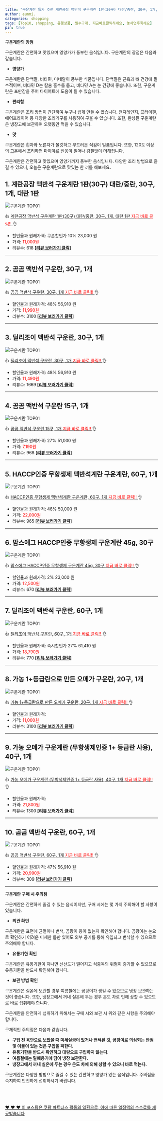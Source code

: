 ```yaml
---
title: "구운계란 특가 추천 계란공장 맥반석 구운계란 1판(30구) 대란/중란, 30구, 1개, 대란 1판 비교 장점"
author: eunmi.
categories: shopping
tags: [Top10, shopping, 유행상품, 필수구매, 지금바로클릭하세요, 놓치면후회해요]
pin: true
---
```

**구운계란의 장점**

구운계란은 간편하고 맛있으며 영양가가 풍부한 음식입니다. 구운계란의 장점은 다음과 같습니다.

* **영양가**

구운계란은 단백질, 비타민, 미네랄이 풍부한 식품입니다. 단백질은 근육과 뼈 건강에 필수적이며, 비타민 D는 칼슘 흡수를 돕고, 비타민 A는 눈 건강에 좋습니다. 또한, 구운계란은 포만감을 주어 다이어트에 도움이 될 수 있습니다.

* **편리함**

구운계란은 조리 방법이 간단하여 누구나 쉽게 만들 수 있습니다. 전자레인지, 프라이팬, 에어프라이어 등 다양한 조리기구를 사용하여 구울 수 있습니다. 또한, 완성된 구운계란은 냉장고에 보관하여 오랫동안 먹을 수 있습니다.

* **맛**

구운계란은 흰자와 노른자가 쫄깃하고 부드러운 식감이 일품입니다. 또한, 120도 이상의 고온에서 조리하면 마이야르 반응이 일어나 감칠맛이 더해집니다.

구운계란은 간편하고 맛있으며 영양가까지 풍부한 음식입니다. 다양한 조리 방법으로 즐길 수 있으니, 오늘은 구운계란으로 맛있는 한 끼를 해보세요.

   

## 1. 계란공장 맥반석 구운계란 1판(30구) 대란/중란, 30구, 1개, 대란 1판

![구운계란 TOP01](https://thumbnail7.coupangcdn.com/thumbnails/remote/230x230ex/image/vendor_inventory/6dbb/e772f927b4c7e2e61bf3cd5f0d2afb5f9b4ac56f7005f6ba15bb51937380.jpg)


👍 [계란공장 맥반석 구운계란 1판(30구) 대란/중란, 30구, 1개, 대란 1판 <font color=red> 지금 바로 클릭!! </font> ](https://link.coupang.com/re/AFFSDP?lptag=AF3617701&subid=GithubCoopas&pageKey=7465415871&traceid=V0-153&itemId=19468229147&vendorItemId=79002521815) 👌 


- 할인율과 원래가격: 쿠폰할인가 10%  23,000   원
- 가격: <span style='color:red'>11,000원</span>
- 리뷰수: 618  [**[리뷰 보러가기 클릭]**](https://link.coupang.com/re/AFFSDP?lptag=AF3617701&subid=GithubCoopas&pageKey=7465415871&traceid=V0-153&itemId=19468229147&vendorItemId=79002521815)

---


   

## 2. 곰곰 맥반석 구운란, 30구, 1개

![구운계란 TOP01](https://thumbnail9.coupangcdn.com/thumbnails/remote/230x230ex/image/retail/images/3468942366558178-80e3d11c-c9d5-45d0-843a-19c8b47026ac.jpg)


👍 [곰곰 맥반석 구운란, 30구, 1개 <font color=red> 지금 바로 클릭!! </font> ](https://link.coupang.com/re/AFFSDP?lptag=AF3617701&subid=GithubCoopas&pageKey=1354181605&traceid=V0-153&itemId=2382768229&vendorItemId=70378249265) 👌 


- 할인율과 원래가격: 48%  56,910   원
- 가격: <span style='color:red'>11,990원</span>
- 리뷰수: 3100  [**[리뷰 보러가기 클릭]**](https://link.coupang.com/re/AFFSDP?lptag=AF3617701&subid=GithubCoopas&pageKey=1354181605&traceid=V0-153&itemId=2382768229&vendorItemId=70378249265)

---


   

## 3. 딜리조이 맥반석 구운란, 30구, 1개

![구운계란 TOP01](https://thumbnail6.coupangcdn.com/thumbnails/remote/230x230ex/image/retail/images/1416175736424553-4b226b81-ff6d-4dd7-9a90-7028735b91fc.jpg)


👍 [딜리조이 맥반석 구운란, 30구, 1개 <font color=red> 지금 바로 클릭!! </font> ](https://link.coupang.com/re/AFFSDP?lptag=AF3617701&subid=GithubCoopas&pageKey=6396290287&traceid=V0-153&itemId=13659358674&vendorItemId=80911810136) 👌 


- 할인율과 원래가격: 48%  56,910   원
- 가격: <span style='color:red'>11,490원</span>
- 리뷰수: 1669  [**[리뷰 보러가기 클릭]**](https://link.coupang.com/re/AFFSDP?lptag=AF3617701&subid=GithubCoopas&pageKey=6396290287&traceid=V0-153&itemId=13659358674&vendorItemId=80911810136)

---


   

## 4. 곰곰 맥반석 구운란 15구, 1개

![구운계란 TOP01](https://thumbnail7.coupangcdn.com/thumbnails/remote/230x230ex/image/retail/images/16059394867506280-1044d9bf-70c5-401f-93ca-0ebfd4638c6e.jpg)


👍 [곰곰 맥반석 구운란 15구, 1개 <font color=red> 지금 바로 클릭!! </font> ](https://link.coupang.com/re/AFFSDP?lptag=AF3617701&subid=GithubCoopas&pageKey=1354181605&traceid=V0-153&itemId=13079252201&vendorItemId=80340874439) 👌 


- 할인율과 원래가격: 27%  51,000   원
- 가격: <span style='color:red'>7,190원</span>
- 리뷰수: 968  [**[리뷰 보러가기 클릭]**](https://link.coupang.com/re/AFFSDP?lptag=AF3617701&subid=GithubCoopas&pageKey=1354181605&traceid=V0-153&itemId=13079252201&vendorItemId=80340874439)

---


   

## 5. HACCP인증 무항생제 맥반석계란 구운계란, 60구, 1개

![구운계란 TOP01](https://thumbnail8.coupangcdn.com/thumbnails/remote/230x230ex/image/vendor_inventory/3aa2/efac63c0bb6b726532fe333bf4abb06aa944ea7525a92d1017b30a27fc5f.jpg)


👍 [HACCP인증 무항생제 맥반석계란 구운계란, 60구, 1개 <font color=red> 지금 바로 클릭!! </font> ](https://link.coupang.com/re/AFFSDP?lptag=AF3617701&subid=GithubCoopas&pageKey=7402492295&traceid=V0-153&itemId=17544725685&vendorItemId=85457473941) 👌 


- 할인율과 원래가격: 46%  50,000   원
- 가격: <span style='color:red'>22,000원</span>
- 리뷰수: 965  [**[리뷰 보러가기 클릭]**](https://link.coupang.com/re/AFFSDP?lptag=AF3617701&subid=GithubCoopas&pageKey=7402492295&traceid=V0-153&itemId=17544725685&vendorItemId=85457473941)

---


   

## 6. 맘스에그 HACCP인증 무항생제 구운계란 45g, 30구

![구운계란 TOP01](https://thumbnail7.coupangcdn.com/thumbnails/remote/230x230ex/image/vendor_inventory/595a/bf3aab1861cb4d127ce7d3074119a5b368f1cd69eb0c8bacc76099a55d01.jpg)


👍 [맘스에그 HACCP인증 무항생제 구운계란 45g, 30구 <font color=red> 지금 바로 클릭!! </font> ](https://link.coupang.com/re/AFFSDP?lptag=AF3617701&subid=GithubCoopas&pageKey=7158925276&traceid=V0-153&itemId=18012834358&vendorItemId=71341772493) 👌 


- 할인율과 원래가격: 2%  23,000   원
- 가격: <span style='color:red'>12,500원</span>
- 리뷰수: 670  [**[리뷰 보러가기 클릭]**](https://link.coupang.com/re/AFFSDP?lptag=AF3617701&subid=GithubCoopas&pageKey=7158925276&traceid=V0-153&itemId=18012834358&vendorItemId=71341772493)

---


   

## 7. 딜리조이 맥반석 구운란, 60구, 1개

![구운계란 TOP01](https://thumbnail9.coupangcdn.com/thumbnails/remote/230x230ex/image/retail/images/1839760104320376-1f7c9219-9a2c-410d-a55f-5e34776762bb.jpg)


👍 [딜리조이 맥반석 구운란, 60구, 1개 <font color=red> 지금 바로 클릭!! </font> ](https://link.coupang.com/re/AFFSDP?lptag=AF3617701&subid=GithubCoopas&pageKey=6396290287&traceid=V0-153&itemId=13659358949&vendorItemId=80911810127) 👌 


- 할인율과 원래가격: 즉시할인가 27%  61,410   원
- 가격: <span style='color:red'>18,790원</span>
- 리뷰수: 770  [**[리뷰 보러가기 클릭]**](https://link.coupang.com/re/AFFSDP?lptag=AF3617701&subid=GithubCoopas&pageKey=6396290287&traceid=V0-153&itemId=13659358949&vendorItemId=80911810127)

---


   

## 8. 가농 1+등급란으로 만든 오메가 구운란, 20구, 1개

![구운계란 TOP01](https://thumbnail10.coupangcdn.com/thumbnails/remote/230x230ex/image/retail/images/154173344741614-eb7a7758-7a96-4823-b08c-09b52639a773.jpg)


👍 [가농 1+등급란으로 만든 오메가 구운란, 20구, 1개 <font color=red> 지금 바로 클릭!! </font> ](https://link.coupang.com/re/AFFSDP?lptag=AF3617701&subid=GithubCoopas&pageKey=1445352046&traceid=V0-153&itemId=2490591497&vendorItemId=70483793573) 👌 


- 할인율과 원래가격: 
- 가격: <span style='color:red'>11,000원</span>
- 리뷰수: 3100  [**[리뷰 보러가기 클릭]**](https://link.coupang.com/re/AFFSDP?lptag=AF3617701&subid=GithubCoopas&pageKey=1445352046&traceid=V0-153&itemId=2490591497&vendorItemId=70483793573)

---


   

## 9. 가농 오메가 구운계란 (무항생제인증 1+ 등급란 사용), 40구, 1개

![구운계란 TOP01](https://thumbnail6.coupangcdn.com/thumbnails/remote/230x230ex/image/vendor_inventory/1328/67b79398ad67bccfe3ca2a71a7c462b2320578424cba5361c831b9f01766.jpg)


👍 [가농 오메가 구운계란 (무항생제인증 1+ 등급란 사용), 40구, 1개 <font color=red> 지금 바로 클릭!! </font> ](https://link.coupang.com/re/AFFSDP?lptag=AF3617701&subid=GithubCoopas&pageKey=2040515319&traceid=V0-153&itemId=3469021387&vendorItemId=71455366108) 👌 


- 할인율과 원래가격: 
- 가격: <span style='color:red'>21,800원</span>
- 리뷰수: 1300  [**[리뷰 보러가기 클릭]**](https://link.coupang.com/re/AFFSDP?lptag=AF3617701&subid=GithubCoopas&pageKey=2040515319&traceid=V0-153&itemId=3469021387&vendorItemId=71455366108)

---


   

## 10. 곰곰 맥반석 구운란, 60구, 1개

![구운계란 TOP01](https://thumbnail8.coupangcdn.com/thumbnails/remote/230x230ex/image/retail/images/3469102660869637-898259e4-8ee4-4885-b5be-b8edfadef87e.jpg)


👍 [곰곰 맥반석 구운란, 60구, 1개 <font color=red> 지금 바로 클릭!! </font> ](https://link.coupang.com/re/AFFSDP?lptag=AF3617701&subid=GithubCoopas&pageKey=1354181605&traceid=V0-153&itemId=5605084812&vendorItemId=72904311358) 👌 


- 할인율과 원래가격: 47%  56,910   원
- 가격: <span style='color:red'>20,990원</span>
- 리뷰수: 309  [**[리뷰 보러가기 클릭]**](https://link.coupang.com/re/AFFSDP?lptag=AF3617701&subid=GithubCoopas&pageKey=1354181605&traceid=V0-153&itemId=5605084812&vendorItemId=72904311358)

---
**구운계란 구매 시 주의점**

구운계란은 간편하게 즐길 수 있는 음식이지만, 구매 시에는 몇 가지 주의해야 할 사항이 있습니다.

* **외관 확인**

구운계란은 표면에 균열이나 변색, 곰팡이 등이 없는지 확인해야 합니다. 곰팡이는 눈으로 확인하기 어려운 미세한 틈만 있어도 외부 공기를 통해 유입되고 번식할 수 있으므로 주의해야 합니다.

* **유통기한 확인**

구운계란은 유통기한이 지나면 신선도가 떨어지고 식중독의 위험이 증가할 수 있으므로 유통기한을 반드시 확인해야 합니다.

* **보관 방법 확인**

구운계란은 실온에 보관할 경우 여름철에는 곰팡이가 생길 수 있으므로 냉장 보관하는 것이 좋습니다. 또한, 냉장고에서 꺼내 실온에 두는 경우 온도 차로 인해 상할 수 있으므로 바로 섭취해야 합니다.

구운계란을 안전하게 섭취하기 위해서는 구매 시와 보관 시 위와 같은 사항을 주의해야 합니다.

구체적인 주의점은 다음과 같습니다.

* **구입 전 육안으로 보았을 때 미세실금이 있거나 변색된 것, 곰팡이로 의심되는 반점 및 이물이 있는 것은 구입을 피한다.**
* **유통기한을 반드시 확인하고 대량으로 구입하지 않는다.**
* **여름철에는 밀폐용기에 담아 냉장 보관한다.**
* **냉장고에서 꺼내 실온에 두는 경우 온도 차에 의해 상할 수 있으니 바로 먹는다.**

구운계란은 다양한 방법으로 즐길 수 있는 간편하고 영양가 있는 음식입니다. 주의점을 숙지하여 안전하게 섭취하시기 바랍니다.<br><br><br><br><br> [ ❤ ❤ ❤ 이 포스팅은 쿠팡 파트너스 활동의 일환으로, 이에 따른 일정액의 수수료를 제공받습니다](https://link.coupang.com/a/bcEFyh)